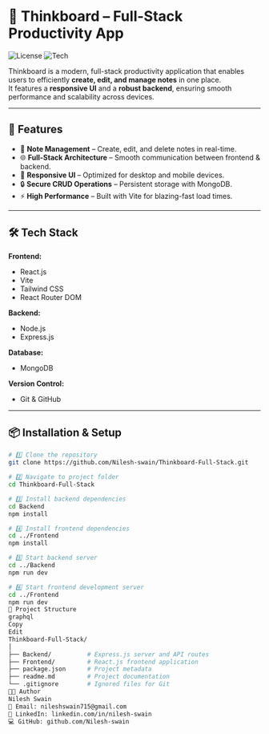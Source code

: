 # 📌 Thinkboard – Full-Stack Productivity App

![License](https://img.shields.io/badge/license-MIT-blue.svg)
![Tech](https://img.shields.io/badge/stack-MERN-green.svg)

Thinkboard is a modern, full-stack productivity application that enables users to efficiently **create, edit, and manage notes** in one place.  
It features a **responsive UI** and a **robust backend**, ensuring smooth performance and scalability across devices.

---

## 🚀 Features

- 📝 **Note Management** – Create, edit, and delete notes in real-time.
- 🌐 **Full-Stack Architecture** – Smooth communication between frontend & backend.
- 📱 **Responsive UI** – Optimized for desktop and mobile devices.
- 🔒 **Secure CRUD Operations** – Persistent storage with MongoDB.
- ⚡ **High Performance** – Built with Vite for blazing-fast load times.

---

## 🛠 Tech Stack

**Frontend:**
- React.js
- Vite
- Tailwind CSS
- React Router DOM

**Backend:**
- Node.js
- Express.js

**Database:**
- MongoDB

**Version Control:**
- Git & GitHub

---

## 📦 Installation & Setup

```bash
# 1️⃣ Clone the repository
git clone https://github.com/Nilesh-swain/Thinkboard-Full-Stack.git

# 2️⃣ Navigate to project folder
cd Thinkboard-Full-Stack

# 3️⃣ Install backend dependencies
cd Backend
npm install

# 4️⃣ Install frontend dependencies
cd ../Frontend
npm install

# 5️⃣ Start backend server
cd ../Backend
npm run dev

# 6️⃣ Start frontend development server
cd ../Frontend
npm run dev
📂 Project Structure
graphql
Copy
Edit
Thinkboard-Full-Stack/
│
├── Backend/          # Express.js server and API routes
├── Frontend/         # React.js frontend application
├── package.json      # Project metadata
├── readme.md         # Project documentation
└── .gitignore        # Ignored files for Git
👨‍💻 Author
Nilesh Swain
📧 Email: nileshswain715@gmail.com
🔗 LinkedIn: linkedin.com/in/nilesh-swain
💻 GitHub: github.com/Nilesh-swain

